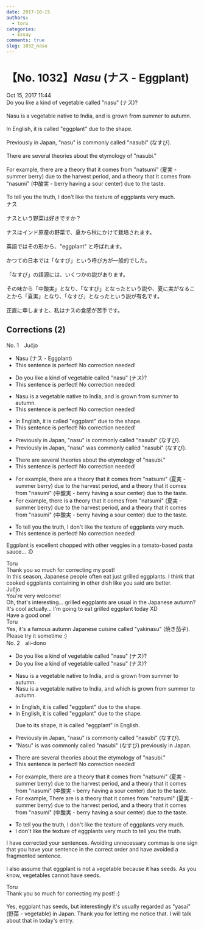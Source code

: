 ```yaml
---
date: 2017-10-15
authors:
  - toru
categories:
  - Essay
comments: true
slug: 1032_nasu
---
```


# 【No. 1032】<strong><em>Nasu</strong></em> (ナス - Eggplant)
<div class="date">Oct 15, 2017 11:44</div>
<div id="post"><div id="body_show_ori">
Do you like a kind of vegetable called "nasu" (ナス)?<br/><br/>Nasu is a vegetable native to India, and is grown from summer to autumn.<br/><br/>In English, it is called "eggplant" due to the shape.<br/><br/>Previously in Japan, "nasu" is commonly called "nasubi" (なすび).<br/><br/>There are several theories about the etymology of "nasubi."<br/><br/>For example, there are a theory that it comes from "natsumi" (夏実 - summer berry) due to the harvest period, and a theory that it comes from "nasumi" (中酸実 - berry having a sour center) due to the taste.<br/><br/>To tell you the truth, I don't like the texture of eggplants very much.
</div></div>

<!-- more -->

<div id="post_ja"><div id="body_show_mo">
ナス<br/><br/>ナスという野菜は好きですか？<br/><br/>ナスはインド原産の野菜で、夏から秋にかけて栽培されます。<br/><br/>英語ではその形から、"eggplant" と呼ばれます。<br/><br/>かつての日本では「なすび」という呼び方が一般的でした。<br/><br/>「なすび」の語源には、いくつかの説があります。<br/><br/>その味から「中酸実」となり、「なすび」となったという説や、夏に実がなることから「夏実」となり、「なすび」となったという説が有名です。<br/><br/>正直に申しますと、私はナスの食感が苦手です。
</div></div>

## Corrections (2)
<div id="block"><div class="first_name"> No. 1　<span class="just_name">Juĉjo</span></div><div id="block2">
<ul class="correction_field">
<li class="incorrect">Nasu (ナス - Eggplant)</li>
<li class="corrected perfect">This sentence is perfect! No correction needed!</li>
</ul>
<ul class="correction_field">
<li class="incorrect">Do you like a kind of vegetable called "nasu" (ナス)?</li>
<li class="corrected perfect">This sentence is perfect! No correction needed!</li>
</ul>
<ul class="correction_field">
<li class="incorrect">Nasu is a vegetable native to India, and is grown from summer to autumn.</li>
<li class="corrected perfect">This sentence is perfect! No correction needed!</li>
</ul>
<ul class="correction_field">
<li class="incorrect">In English, it is called "eggplant" due to the shape.</li>
<li class="corrected perfect">This sentence is perfect! No correction needed!</li>
</ul>
<ul class="correction_field">
<li class="incorrect">Previously in Japan, "nasu" is commonly called "nasubi" (なすび).</li>
<li class="corrected correct">
Previously in Japan, "nasu" <span class="f_blue">was</span> commonly called "nasubi" (なすび).
</li>
</ul>
<ul class="correction_field">
<li class="incorrect">There are several theories about the etymology of "nasubi."</li>
<li class="corrected perfect">This sentence is perfect! No correction needed!</li>
</ul>
<ul class="correction_field">
<li class="incorrect">For example, there are a theory that it comes from "natsumi" (夏実 - summer berry) due to the harvest period, and a theory that it comes from "nasumi" (中酸実 - berry having a sour center) due to the taste.</li>
<li class="corrected correct">
For example, there <span class="f_blue">is</span> a theory that it comes from "natsumi" (夏実 - summer berry) due to the harvest period, and a theory that it comes from "nasumi" (中酸実 - berry having a sour center) due to the taste.
</li>
</ul>
<ul class="correction_field">
<li class="incorrect">To tell you the truth, I don't like the texture of eggplants very much.</li>
<li class="corrected perfect">This sentence is perfect! No correction needed!</li>
</ul>
<p class="comment_small">
 Eggplant is excellent chopped with other veggies in a tomato-based pasta sauce... :D
</p>

</div><div class="name"><span class="just_name">Toru</span><br>
Thank you so much for correcting my post!<br/>In this season, Japanese people often eat just grilled eggplants. I think that cooked eggplants containing in other dish like you said are better.
</div>
<div class="name"><span class="just_name">Juĉjo</span><br>
You're very welcome!<br/>Oh, that's interesting... grilled eggplants are usual in the Japanese autumn? It's cool actually... I'm going to eat grilled eggplant today XD<br/>Have a good one!
</div>
<div class="name"><span class="just_name">Toru</span><br>
Yes, it's a famous autumn Japanese cuisine called "yakinasu" (焼き茄子).<br/>Please try it sometime :)
</div>
</div>
<div id="block"><div class="first_name"> No. 2　<span class="just_name">ali-dono</span></div><div id="block2">
<ul class="correction_field">
<li class="incorrect">Do you like a kind of vegetable called "nasu" (ナス)?</li>
<li class="corrected correct">
Do you like a <span class="sline">kind of</span> vegetable called "nasu" (ナス)?
</li>
</ul>
<ul class="correction_field">
<li class="incorrect">Nasu is a vegetable native to India, and is grown from summer to autumn.</li>
<li class="corrected correct">
Nasu is a vegetable native to India, <span class="sline">and</span> <span class="sline">which </span>is grown from summer to autumn.
</li>
</ul>
<ul class="correction_field">
<li class="incorrect">In English, it is called "eggplant" due to the shape.</li>
<li class="corrected correct">
In English, it is called "eggplant" due to the shape.
<p class="correction_comment">Due to its shape, it is called "eggplant" in English.</p>
</li>
</ul>
<ul class="correction_field">
<li class="incorrect">Previously in Japan, "nasu" is commonly called "nasubi" (なすび).</li>
<li class="corrected correct">
 "<span class="f_blue">N</span>asu" <span class="sline">is</span> <span class="f_blue">was </span>commonly called "nasubi" (なすび) <span class="f_blue">p</span><span class="f_gray">reviously in Japan</span>.
</li>
</ul>
<ul class="correction_field">
<li class="incorrect">There are several theories about the etymology of "nasubi."</li>
<li class="corrected perfect">This sentence is perfect! No correction needed!</li>
</ul>
<ul class="correction_field">
<li class="incorrect">For example, there are a theory that it comes from "natsumi" (夏実 - summer berry) due to the harvest period, and a theory that it comes from "nasumi" (中酸実 - berry having a sour center) due to the taste.</li>
<li class="corrected correct">
<span class="sline">For example, </span><span class="f_blue">T</span>here <span class="sline">are</span> <span class="f_blue">is </span>a theory that it comes from "natsumi" (夏実 - summer berry) due to the harvest period<span class="sline">, </span>and a theory that it comes from "nasumi" (中酸実 - berry having a sour center) due to the taste.
</li>
</ul>
<ul class="correction_field">
<li class="incorrect">To tell you the truth, I don't like the texture of eggplants very much.</li>
<li class="corrected correct">
I don't like the texture of eggplants very much <span class="f_gray">to tell you the truth</span>.
</li>
</ul>
<p class="comment_small">
 I have corrected your sentences. Avoiding unnecessary commas is one sign that you have your sentence in the correct order and have avoided a fragmented sentence.
 <br/>
 <br/>
 I also assume that eggplant is not a vegetable because it has seeds. As you know, vegetables cannot have seeds.
</p>

</div><div class="name"><span class="just_name">Toru</span><br>
Thank you so much for correcting my post! :)<br/><br/>Yes, eggplant has seeds, but interestingly it's usually regarded as "yasai" (野菜 - vegetable) in Japan. Thank you for letting me notice that. I will talk about that in today's entry.
</div>
</div>
